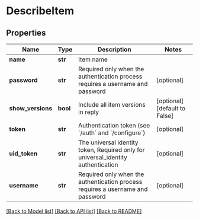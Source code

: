 # DescribeItem

## Properties
Name | Type | Description | Notes
------------ | ------------- | ------------- | -------------
**name** | **str** | Item name | 
**password** | **str** | Required only when the authentication process requires a username and password | [optional] 
**show_versions** | **bool** | Include all item versions in reply | [optional] [default to False]
**token** | **str** | Authentication token (see &#x60;/auth&#x60; and &#x60;/configure&#x60;) | [optional] 
**uid_token** | **str** | The universal identity token, Required only for universal_identity authentication | [optional] 
**username** | **str** | Required only when the authentication process requires a username and password | [optional] 

[[Back to Model list]](../README.md#documentation-for-models) [[Back to API list]](../README.md#documentation-for-api-endpoints) [[Back to README]](../README.md)


